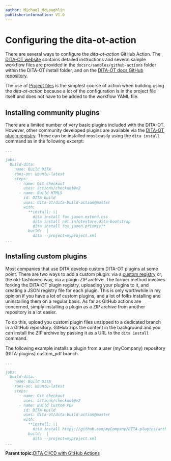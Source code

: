 ```yaml
---
author: Michael McLoughlin
publisherinformation: V1.0
---
```


# Configuring the dita-ot-action

There are several ways to configure the *dita-ot-action* GitHub Action. The [DITA-OT website](https://www.dita-ot.org/dev/topics/using-github-actions.html) contains detailed instructions and several sample workflow files are provided in the `docsrc/samples/github-actions` folder within the DITA-OT install folder, and on the [DITA-OT docs GitHub repository](https://github.com/dita-ot/docs/tree/develop/samples/github-actions).

The use of [Project files](automating-builds.md#project-files) is the simplest course of action when building using the *dita-ot-action* because a lot of the configuration is in the project file itself and does not have to be added to the workflow YAML file.

## Installing community plugins

There are a limited number of very basic plugins included with the DITA-OT. However, other community developed plugins are available via the [DITA-OT plugin registry](https://www.dita-ot.org/plugins). These can be installed most easily using the `dita install` command as in the following excerpt:

```yaml
...

jobs:
  build-dita:
    name: Build DITA
    runs-on: ubuntu-latest
    steps:
      - name: Git checkout
        uses: actions/checkout@v2
      - name: Build HTML5
        id: DITA-build
        uses: dita-ot/dita-build-action@master
        with:
          **install: \|
            dita install fox.jason.extend.css
            dita install net.infotexture.dita-bootstrap
            dita install fox.jason.prismjs**
          build:  |
            dita --project=myproject.xml  
...
```

## Installing custom plugins

Most companies that use DITA develop custom DITA-OT plugins at some point. There are two ways to add a custom plugin: via a [custom registry](https://www.dita-ot.org/dev/topics/plugins-registry.html#plugin-registry__adding-custom-registries) or, the old-fashioned way, via a plugin ZIP archive. The former method involves forking the DITA-OT plugin registry, uploading your plugins to it, and creating a JSON registry file for each plugin. This is only worthwhile in my opinion if you have a lot of custom plugins, and a lot of folks installing and uninstalling them on a regular basis. As far as GitHub actions are concerned, simply installing a plugin as a ZIP archive from another repository is a lot easier.

To do this, upload you custom plugin files unzipped to a dedicated branch in a GitHub repository. GitHub zips the content in the background and you can install the ZIP archive by passing it as a URL to the `dita install` command.

The following example installs a plugin from a user \(myCompany\) repository \(DITA-plugins\) custom\_pdf branch.

```yaml
...

jobs:
  build-dita:
    name: Build DITA
    runs-on: ubuntu-latest
    steps:
      - name: Git checkout
        uses: actions/checkout@v2
      - name: Build Custom PDF
        id: DITA-build
        uses: dita-ot/dita-build-action@master
        with:
          **install: \|
            dita install https://github.com/myCompany/DITA-plugins/archive/custom\_pdf.zip**
          build:  |
            dita --project=myproject.xml  
...
```

**Parent topic:**[DITA CI/CD with GitHub Actions](GA-build.md)

